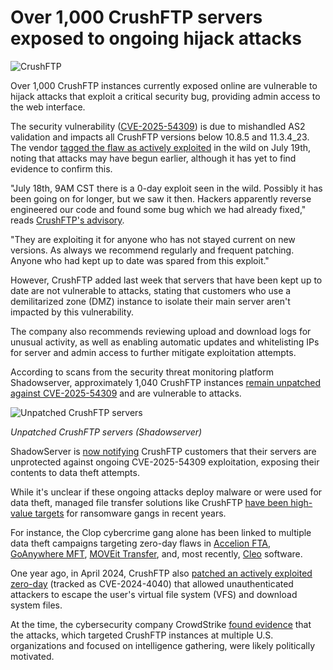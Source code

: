 # Over 1,000 CrushFTP servers exposed to ongoing hijack attacks

![CrushFTP](https://www.bleepstatic.com/content/hl-images/2024/04/19/CrushFTP_headpic.jpg)

Over 1,000 CrushFTP instances currently exposed online are vulnerable to hijack attacks that exploit a critical security bug, providing admin access to the web interface.

The security vulnerability ([CVE-2025-54309](https://nvd.nist.gov/vuln/detail/CVE-2025-54309)) is due to mishandled AS2 validation and impacts all CrushFTP versions below 10.8.5 and 11.3.4\_23\. The vendor [tagged the flaw as actively exploited](https://www.bleepingcomputer.com/news/security/new-crushftp-zero-day-exploited-in-attacks-to-hijack-servers/) in the wild on July 19th, noting that attacks may have begun earlier, although it has yet to find evidence to confirm this.

"July 18th, 9AM CST there is a 0-day exploit seen in the wild. Possibly it has been going on for longer, but we saw it then. Hackers apparently reverse engineered our code and found some bug which we had already fixed," reads [CrushFTP's advisory](https://www.crushftp.com/crush11wiki/Wiki.jsp?page=CompromiseJuly2025).

"They are exploiting it for anyone who has not stayed current on new versions. As always we recommend regularly and frequent patching. Anyone who had kept up to date was spared from this exploit."

However, CrushFTP added last week that servers that have been kept up to date are not vulnerable to attacks, stating that customers who use a demilitarized zone (DMZ) instance to isolate their main server aren't impacted by this vulnerability.

The company also recommends reviewing upload and download logs for unusual activity, as well as enabling automatic updates and whitelisting IPs for server and admin access to further mitigate exploitation attempts.

According to scans from the security threat monitoring platform Shadowserver, approximately 1,040 CrushFTP instances [remain unpatched against CVE-2025-54309](https://bsky.app/profile/shadowserver.bsky.social/post/3luhrfgevec24) and are vulnerable to attacks.

![Unpatched CrushFTP servers](https://www.bleepstatic.com/images/news/u/1109292/2025/CVE-2025-54309_exposure.jpg)

_Unpatched CrushFTP servers (Shadowserver)_

ShadowServer is [now notifying](https://x.com/Shadowserver/status/1874034572088033524) CrushFTP customers that their servers are unprotected against ongoing CVE-2025-54309 exploitation, exposing their contents to data theft attempts.

While it's unclear if these ongoing attacks deploy malware or were used for data theft, managed file transfer solutions like CrushFTP [have been high-value targets](https://www.bleepingcomputer.com/news/security/ransomware-attacks-now-target-unpatched-ws-ftp-servers/) for ransomware gangs in recent years.

For instance, the Clop cybercrime gang alone has been linked to multiple data theft campaigns targeting zero-day flaws in [Accelion FTA](https://www.bleepingcomputer.com/news/security/global-accellion-data-breaches-linked-to-clop-ransomware-gang/), [GoAnywhere MFT](https://www.bleepingcomputer.com/news/security/clop-ransomware-claims-it-breached-130-orgs-using-goanywhere-zero-day/), [MOVEit Transfer](https://www.bleepingcomputer.com/news/security/new-moveit-transfer-zero-day-mass-exploited-in-data-theft-attacks/), and, most recently, [Cleo](https://www.bleepingcomputer.com/news/security/clop-ransomware-claims-responsibility-for-cleo-data-theft-attacks/) software.

One year ago, in April 2024, CrushFTP also [patched an actively exploited zero-day](https://www.bleepingcomputer.com/news/security/crushftp-warns-users-to-patch-exploited-zero-day-immediately/) (tracked as CVE-2024-4040) that allowed unauthenticated attackers to escape the user's virtual file system (VFS) and download system files.

At the time, the cybersecurity company CrowdStrike [found evidence](https://www.reddit.com/r/crowdstrike/comments/1c88788/situational%5Fawareness%5F20240419%5Fcrushftp%5Fvirtual/) that the attacks, which targeted CrushFTP instances at multiple U.S. organizations and focused on intelligence gathering, were likely politically motivated.